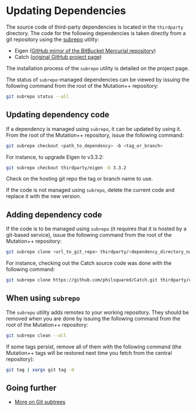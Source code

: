 <a id="top"></a>
# Updating Dependencies

The source code of third-party dependencies is located in the `thirdparty` directory. The code for the following dependencies is taken directly from a git repository using the [subrepo](https://github.com/ingydotnet/git-subrepo) utility:

- Eigen ([GitHub mirror of the BitBucket Mercurial repository](https://github.com/RLovelett/eigen))
- Catch ([original GitHub project page](https://github.com/philsquared/Catch))

The installation process of the `subrepo` utility is detailed on the project page.

The status of `subrepo`-managed dependencies can be viewed by issuing the following command from the root of the Mutation++ repository:

```bash
git subrepo status --all
```

## Updating dependency code

If a dependency is managed using `subrepo`, it can be updated by using it. From the root of the Mutation++ repository, issue the following command:

```bash
git subrepo checkout <path_to_dependency> -b <tag_or_branch>
```

For instance, to upgrade Eigen to v3.3.2:

```bash
git subrepo checkout thirdparty/eigen -b 3.3.2
```

Check on the hosting git repo the tag or branch name to use.

If the code is not managed using `subrepo`, delete the current code and replace it with the new version.

## Adding dependency code

If the code is to be managed using `subrepo` (it requires that it is hosted by a git-based service), issue the following command from the root of the Mutation++ repository:

```bash
git subrepo clone <url_to_git_repo> thirdparty/<dependency_directory_name> -b <branch_or_tag>
```

For instance, checking out the Catch source code was done with the following command:
    
```bash
git subrepo clone https://github.com/philsquared/Catch.git thirdparty/catch -b v1.9.3
```

## When using `subrepo`

The `subrepo` utility adds remotes to your working repository. They should be removed when you are done by issuing the following command from the root of the Mutation++ repository:

```bash
git subrepo clean --all
```

If some tags persist, remove all of them with the following command (the Mutation++ tags will be restored next time you fetch from the central repository):

```bash
git tag | xargs git tag -d
```

## Going further

- [More on Git subtrees](https://medium.com/@porteneuve/mastering-git-subtrees-943d29a798ec)
